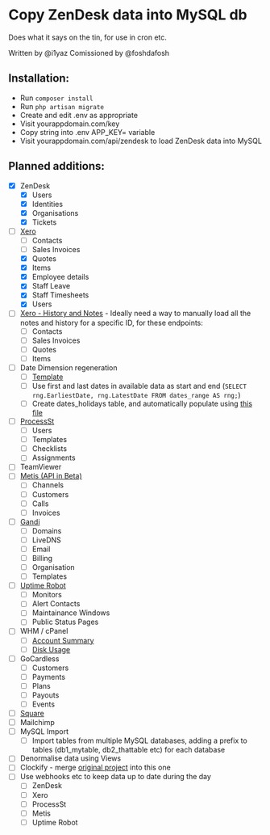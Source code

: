 # Copy ZenDesk data into MySQL db

Does what it says on the tin, for use in cron etc.

Written by @i1yaz
Comissioned by @foshdafosh

## Installation:
* Run `composer install`
* Run `php artisan migrate`
* Create and edit .env as appropriate
* Visit yourappdomain.com/key
* Copy string into .env APP_KEY= variable
* Visit yourappdomain.com/api/zendesk to load ZenDesk data into MySQL

## Planned additions:
- [x] ZenDesk
    - [x] Users
    - [X] Identities
    - [x] Organisations
    - [x] Tickets
- [ ] [Xero](https://developer.xero.com/ "Xero Developer reference")
    - [ ] Contacts
    - [ ] Sales Invoices
    - [x] Quotes
    - [x] Items
    - [x] Employee details
    - [x] Staff Leave
    - [x] Staff Timesheets
    - [x] Users
- [ ] [Xero - History and Notes](https://developer.xero.com/ "Xero Developer reference") - Ideally need a way to manually load all the notes and history for a specific ID, for these endpoints:
    - [ ] Contacts
    - [ ] Sales Invoices
    - [ ] Quotes
    - [ ] Items
- [ ] Date Dimension regeneration
    - [ ] [Template](https://gist.github.com/foshdafosh/9a5242f3df0e01d4ad782bf1379eefc2 "Date Dimension Gist")
    - [ ] Use first and last dates in available data as start and end (`SELECT rng.EarliestDate, rng.LatestDate FROM dates_range AS rng;`)
    - [ ] Create dates_holidays table, and automatically populate using [this file](https://www.gov.uk/bank-holidays/england-and-wales.ics "ics file from gov.uk")
- [ ] [ProcessSt](https://developer.process.st/ "Process St Developer reference")
    - [ ] Users
    - [ ] Templates
    - [ ] Checklists
    - [ ] Assignments
- [ ] TeamViewer
- [ ] [Metis (API in Beta)](http://metis2.pack-net.co.uk/api "Metis Developer reference, IP locked")
    - [ ] Channels
    - [ ] Customers
    - [ ] Calls
    - [ ] Invoices
- [ ] [Gandi](https://api.gandi.net/ "Gandi developer reference")
    - [ ] Domains
    - [ ] LiveDNS
    - [ ] Email
    - [ ] Billing
    - [ ] Organisation
    - [ ] Templates
- [ ] [Uptime Robot](https://uptimerobot.com/api/ "Uptime Robot developer reference")
    - [ ] Monitors
    - [ ] Alert Contacts
    - [ ] Maintainance Windows
    - [ ] Public Status Pages
- [ ] WHM / cPanel
    - [ ] [Account Summary](https://documentation.cpanel.net/display/DD/WHM+API+1+Functions+-+accountsummary)
    - [ ] [Disk Usage](https://documentation.cpanel.net/display/DD/WHM+API+1+Functions+-+getdiskusage)
- [ ] GoCardless
    - [ ] Customers
    - [ ] Payments
    - [ ] Plans
    - [ ] Payouts
    - [ ] Events
- [ ] [Square](https://developer.squareup.com/reference/square "Squareup Developer reference")
- [ ] Mailchimp
- [ ] MySQL Import
    - [ ] Import tables from multiple MySQL databases, adding a prefix to tables (db1_mytable, db2_thattable etc) for each database
- [ ] Denormalise data using Views
- [ ] Clockify - merge [original project](https://github.com/NotJustPCs/clockify-mysql) into this one
- [ ] Use webhooks etc to keep data up to date during the day
    - [ ] ZenDesk
    - [ ] Xero
    - [ ] ProcessSt
    - [ ] Metis
    - [ ] Uptime Robot
